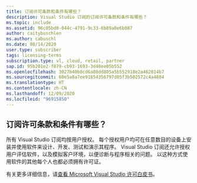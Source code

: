 ```yaml
---
title: 订阅许可条款和条件有哪些？
description: Visual Studio 订阅的订阅许可条款和条件有哪些？
ms.topic: include
ms.assetid: 96c05bd0-044c-4791-9c33-6b89a0e6b087
author: caitybuschlen
ms.author: cabuschl
ms.date: 08/14/2020
user.type: subscriber
tags: licensing-terms
subscription.type: vl, cloud, retail, partner
sap.id: 95b201e2-f079-cb93-1693-3d40ee05b552
ms.openlocfilehash: 3027b40b8cd6a08dd805a5b552918e2a462814b7
ms.sourcegitcommit: 60e5a8a7ee91854356797d05f3b502572c4a4884
ms.translationtype: HT
ms.contentlocale: zh-CN
ms.lasthandoff: 12/09/2020
ms.locfileid: "96915850"
---
```

## <a name="what-are-the-subscription-licensing-terms-and-conditions"></a>订阅许可条款和条件有哪些？ 

所有 Visual Studio 订阅均按用户授权。 每个授权用户均可在任意数目的设备上安装并使用软件来设计、开发、测试和演示其程序。 Visual Studio 订阅还允许授权用户评估软件，以及模拟客户环境，以便诊断与程序相关的问题。 以这种方式使用软件的其他每个人也都必须拥有许可证。 

有关更多详细信息，请[查看 Microsoft Visual Studio 许可白皮书](https://visualstudio.microsoft.com/wp-content/uploads/2020/03/Visual-Studio-Licensing-Whitepaper-Mar-2020.pdf)。 